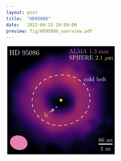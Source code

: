 ```yaml
---
layout: post
title:  "HD95086"
date:   2022-04-23 20:09:00
preview: fig/HD95086_overview.pdf
---
```


<img src="HD95086_overview.pdf" width="300" height="300">
